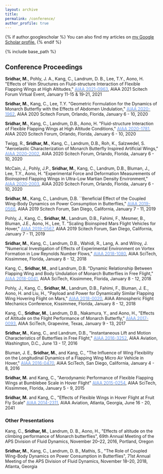 ```yaml
---
layout: archive
title: 
permalink: /conference/
author_profile: true
---
```

{% if author.googlescholar %}
  You can also find my articles on <u><a href="{{author.googlescholar}}">my Google Scholar profile</a>.</u>
{% endif %}

{% include base_path %}

## Conference Proceedings

**Sridhar, M.**, Pohly, J. A., Kang, C., Landrum, D. B., Lee, T.Y., Aono, H. "Effects of Vein Structures on Fluid-structure Interaction of Flexible Flapping Wings at High Altitudes," [<span style="color:CornflowerBlue">AIAA 2021-0963</span>](https://arc.aiaa.org/doi/10.2514/6.2021-0963), AIAA 2021 Scitech Forum Virtual Event, January 11-15 & 19-21, 2021

**Sridhar, M.**, Kang, C., Lee, T.Y. "Geometric Formulation for the Dynamics of Monarch Butterfly with the Effects of Abdomen Undulation," [<span style="color:CornflowerBlue">AIAA 2020-1962</span>](https://arc.aiaa.org/doi/10.2514/6.2020-1962), AIAA 2020 Scitech Forum, Orlando, Florida, January 6 - 10, 2020

**Sridhar, M.**, Kang, C., Landrum, D.B., Aono, H. "Fluid-structure Interaction of Flexible Flapping Wings at High Altitude Conditions," [<span style="color:CornflowerBlue">AIAA 2020-1781</span>](https://arc.aiaa.org/doi/abs/10.2514/6.2020-1781), AIAA 2020 Scitech Forum, Orlando, Florida, January 6 - 10, 2020

Twigg, R., **Sridhar, M.**, Kang, C., Landrum, D.B., Roh, K., Salzwedel, S. "Aeroelastic Characterization of Monarch Butterfly Inspired Artificial Wings," [<span style="color:CornflowerBlue">AIAA 2020-2002</span>](https://arc.aiaa.org/doi/10.2514/6.2020-2002), AIAA 2020 Scitech Forum, Orlando, Florida, January 6 - 10, 2020

McCain, J., Pohly, J.P., **Sridhar, M.**, Kang, C., Landrum, D.B., Bluman, J., Lee, T.Y., Aono, H. "Experimental Force and Deformation Measurements of Bioinspired Flapping Wings in Ultra-Low Martian Density Environment," [<span style="color:CornflowerBlue">AIAA 2020-2003</span>](https://arc.aiaa.org/doi/abs/10.2514/6.2020-2003), AIAA 2020 Scitech Forum, Orlando, Florida, January 6 - 10, 2020

**Sridhar, M.**, Kang, C., Landrum, D.B. ``Beneficial Effect of the Coupled Wing-Body Dynamics on Power Consumption in Butterflies," [<span style="color:CornflowerBlue">AIAA 2019-0566</span>](https://arc.aiaa.org/doi/10.2514/6.2019-0566), AIAA 2019 Scitech Forum, San Diego, California, January 7 - 11, 2019

Pohly, J., Kang, C., **Sridhar, M.**, Landrum, D.B., Fahimi, F., Mesmer, B., Bluman, J.E., Aono, H., Lee, T. "Scaling Bioinspired Mars Flight Vehicles for Hover," [<span style="color:CornflowerBlue">AIAA 2019-0567</span>](https://arc.aiaa.org/doi/abs/10.2514/6.2019-0567), AIAA 2019 Scitech Forum, San Diego, California, January 7 - 11, 2019

**Sridhar, M.**, Kang, C., Landrum, D.B., Wahidi, R., Lang, A. and Wilroy, J. "Numerical Investigation of Effects of Experimental Environment on Vortex Formation in Low Reynolds Number Flows," [<span style="color:CornflowerBlue">AIAA 2018-1080</span>](https://arc.aiaa.org/doi/10.2514/6.2018-1080), AIAA SciTech, Kissimmee, Florida, January 8 - 12, 2018

Kang, C., **Sridhar, M.**, and Landrum, D.B. "Dynamic Relationship Between Flapping Wing and Body Undulation of Monarch Butterflies in Free Flight," [<span style="color:CornflowerBlue">AIAA 2018-0041</span>](https://arc.aiaa.org/doi/abs/10.2514/6.2018-0041), AIAA SciTech, Kissimmee, Florida, January 8 - 12, 2018
 
Pohly, J., Kang, C., **Sridhar, M.**, Landrum, D.B., Fahimi, F., Bluman, J. E., Aono, H. and Liu, H., "Payload and Power for Dynamically Similar Flapping Wing Hovering Flight on Mars," [<span style="color:CornflowerBlue">AIAA 2018-0020</span>](https://arc.aiaa.org/doi/10.2514/6.2018-0020), AIAA Atmospheric Flight Mechanics Conference, Kissimmee, Florida, January 8 - 12, 2018

Kang, C., **Sridhar, M.**, Landrum, D.B., Nakamura, Y., and Aono, H., "Effects of Altitude on the Flight Performance of Monarch Butterfly," [<span style="color:CornflowerBlue">AIAA 2017-0093</span>](https://arc.aiaa.org/doi/abs/10.2514/6.2017-0093), AIAA SciTech, Grapevine, Texas, January 9 - 13, 2017
 
**Sridhar, M.**, Kang, C., and Landrum, D.B., "Instantaneous Lift and Motion Characteristics of Butterflies in Free Flight," [<span style="color:CornflowerBlue">AIAA 2016-3252</span>](https://arc.aiaa.org/doi/10.2514/6.2016-3252), AIAA Aviation, Washington, D.C., June 13 - 17, 2016

Bluman, J. E., **Sridhar, M.**, and Kang, C., "The Influence of Wing Flexibility on the Longitudinal Dynamics of a Flapping Wing Micro Air Vehicle in Hover," [<span style="color:CornflowerBlue">AIAA 2016-0470</span>](https://arc.aiaa.org/doi/abs/10.2514/6.2016-0470), AIAA SciTech, San Diego, California, January 4 - 8, 2016
 
**Sridhar, M.** and Kang, C., "Aerodynamic Performance of Flexible Flapping Wings at Bumblebee Scale in Hover Flight" [<span style="color:CornflowerBlue">AIAA 2015-0254</span>](https://arc.aiaa.org/doi/abs/10.2514/6.2015-0254), AIAA SciTech, Kissimmee, Florida, January 5 - 9, 2015
 
**Sridhar, M.** and Kang, C., "Effects of Flexible Wings in Hover Flight at Fruit Fly Scale" [<span style="color:CornflowerBlue">AIAA 2014-2311</span>](https://arc.aiaa.org/doi/10.2514/6.2014-2311), AIAA Aviation, Atlanta, Georgia, June 16 - 20, 2041

### Other Presentations

Kang,  C.,  **Sridhar, M.**, Landrum, D. B., Aono, H., "Effects of altitude on the climbing performance of Monarch butterflies", 69th Annual Meeting of the APS Division of Fluid Dynamics, November 20–22, 2016, Portland, Oregon 

**Sridhar, M.**, Kang, C., Landrum, D. B., Mathis, S., "The Role of Coupled Wing-Body Dynamics on Power Consumption in Butterflies", 71st Annual Meeting of the APS Division of Fluid Dynamics, November 18–20, 2018, Atlanta, Georgia 

<br />